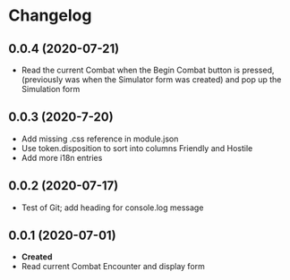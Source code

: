 # Changelog

## 0.0.4 (2020-07-21)
- Read the current Combat when the Begin Combat button is pressed, (previously was when the Simulator form was created) and pop up the Simulation form

## 0.0.3 (2020-7-20)

- Add missing .css reference in module.json
- Use token.disposition to sort into columns Friendly and Hostile
- Add more i18n entries

## 0.0.2 (2020-07-17)

- Test of Git; add heading for console.log message

## 0.0.1 (2020-07-01)

- **Created**
- Read current Combat Encounter and display form

